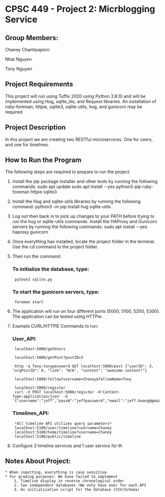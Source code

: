 # CPSC 449 - Project 2: Micrblogging Service

## Group Members:

Chaney Chantipaporn

Nhat Nguyen

Tony Nguyen

## Project Requirements
This project will run using Tuffix 2020 using Python 3.8.10 and will be implemented using Hug, sqlite_tils, and Request libraries. 
An installation of ruby-foreman, httpie, sqlite3, sqlite-utils, hug, and gunicorn may be required. 

## Project Description

In this project we are creating two RESTful microservices. One for users, and one for timelines. 

## How to Run the Program

The following steps are required to prepare to run the project.
1. Install the pip package installer and other tools by running the following commands:
    sudo apt update
    sudo apt install --yes python3-pip ruby-foreman httpie sqlite3

2. Install the Hug and sqlite-utils libraries by running the following command:
    python3 -m pip install hug sqlite-utils

3. Log out then back in to pick up changes to your PATH before trying to run the hug or sqlite-utils commands.
Install the HAProxy and Gunicorn servers by running the following commands:
    sudo apt install --yes haproxy gunicorn

4. Once everything has installed, locate the project folder in the terminal. Use the cd command to the project folder.

5. Then run the command:
    ### To initialize the database, type:
        python3 sqlite.py
    ### To start the gunicorn servers, type:
        foreman start
    
6. The application will run on four different ports (5000, 5100, 5200, 5300). The application can be tested using HTTPie. 

7. Example CURL/HTTPIE Commands to run:
    ### User_API:

        localhost:5000/getUsers
        
        localhost:5000/getPost?postID=3

        http -a Tony:tonypassword GET localhost:5000/post {"userID": 3, "orgPostID": 0, "link": "N/A", "content": "awesome content!"}

        localhost:5000/follow?username=Chaney&followName=Tony

        localhost:5000/register    
        curl -X POST localhost:5000/register -H'Content-Type:application/json' -d '{"username":"jeff","passW":"jeffpassword","email":"jeff.hwang@gmail.com","bio":"jeffbio"}'

    ### Timelines_API:
        *All timeline API utilizes query parameters*
        localhost:5100/user/timeline?username=Chaney
        localhost:5100/home/timeline?username=Chaney
        localhost:5100/public/timeline
 
8. Configure 3 timeline services and 1 user service for th 

## Notes About Project:
    * When inputting, everything is case sensitive
    * For grading purposes: We have failed to implement
        1. Timeline display in reverse chronological order
        2. Two independent databases (We only have one) for each API
        3. An initialization script for the database (CSV/Schema)
